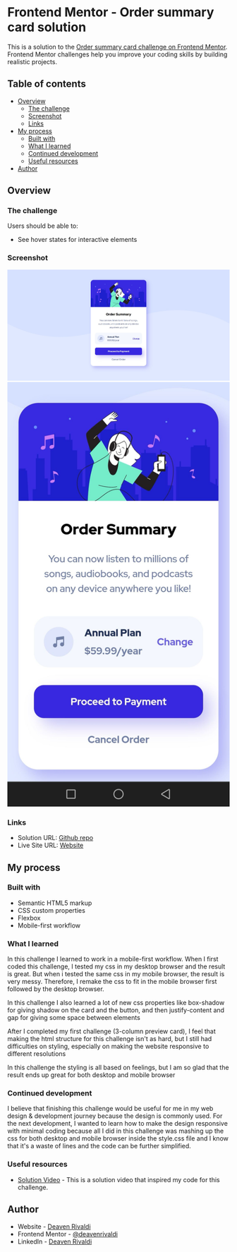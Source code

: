 # Frontend Mentor - Order summary card solution

This is a solution to the [Order summary card challenge on Frontend Mentor](https://www.frontendmentor.io/challenges/order-summary-component-QlPmajDUj). Frontend Mentor challenges help you improve your coding skills by building realistic projects. 

## Table of contents

- [Overview](#overview)
  - [The challenge](#the-challenge)
  - [Screenshot](#screenshot)
  - [Links](#links)
- [My process](#my-process)
  - [Built with](#built-with)
  - [What I learned](#what-i-learned)
  - [Continued development](#continued-development)
  - [Useful resources](#useful-resources)
- [Author](#author)

## Overview

### The challenge

Users should be able to:

- See hover states for interactive elements

### Screenshot

![](./images/desktop-screenshot.jpg)
![](./images/mobile-screenshot.jpg)

### Links

- Solution URL: [Github repo](https://github.com/deavenrivaldi/order_summary_challenge)
- Live Site URL: [Website](https://deavenrivaldi.github.io/order_summary_challenge/)

## My process

### Built with

- Semantic HTML5 markup
- CSS custom properties
- Flexbox
- Mobile-first workflow

### What I learned

In this challenge I learned to work in a mobile-first workflow. When I first coded this challenge, I tested my css in my desktop browser and the result is great.
But when i tested the same css in my mobile browser, the result is very messy. Therefore, I remake the css to fit in the mobile browser first followed by the desktop browser.

In this challenge I also learned a lot of new css properties like box-shadow for giving shadow on the card and the button, and then justify-content and gap for giving some space between elements

After I completed my first challenge (3-column preview card), I feel that making the html structure for this challenge isn't as hard, but I still had difficulties on styling, especially on making the website responsive to different resolutions

In this challenge the styling is all based on feelings, but I am so glad that the result ends up great for both desktop and mobile browser

### Continued development

I believe that finishing this challenge would be useful for me in my web design & development journey because the design is commonly used. For the next development, I wanted to learn how to make the design responsive with minimal coding because all I did in this challenge was mashing up the css for both desktop and mobile browser inside the style.css file and I know that it's a waste of lines and the code can be further simplified.

### Useful resources

- [Solution Video](https://www.youtube.com/watch?v=gpOxFTRhXE0) - This is a solution video that inspired my code for this challenge. 

## Author

- Website - [Deaven Rivaldi](https://deavenrivaldi.github.io/first-website/)
- Frontend Mentor - [@deavenrivaldi](https://www.frontendmentor.io/profile/deavenrivaldi)
- LinkedIn - [Deaven Rivaldi](https://www.linkedin.com/in/deavenrivaldi/)



